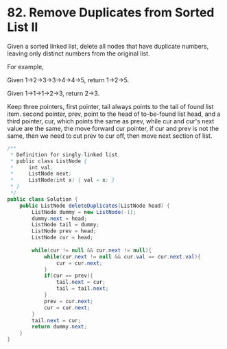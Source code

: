 # 82. Remove Duplicates from Sorted List II 

Given a sorted linked list, delete all nodes that have duplicate numbers, leaving only distinct numbers from the original list.

For example,

Given 1->2->3->3->4->4->5, return 1->2->5.

Given 1->1->1->2->3, return 2->3.

Keep three pointers, first pointer, tail always points to the tail of found list item. second pointer, prev, point to the head of to-be-found list head, and a third pointer, cur, which points the same as prev, while cur and cur's next value are the same, the move forward cur pointer, if cur and prev is not the same, then we need to cut prev to cur off, then move next section of list.


```java
/**
 * Definition for singly-linked list.
 * public class ListNode {
 *     int val;
 *     ListNode next;
 *     ListNode(int x) { val = x; }
 * }
 */
public class Solution {
    public ListNode deleteDuplicates(ListNode head) {
        ListNode dummy = new ListNode(-1);
        dummy.next = head;
        ListNode tail = dummy;
        ListNode prev = head;
        ListNode cur = head;
        
        while(cur != null && cur.next != null){
            while(cur.next != null && cur.val == cur.next.val){
                cur = cur.next;
            }
            if(cur == prev){
                tail.next = cur;
                tail = tail.next;
            }
            prev = cur.next;
            cur = cur.next;
        }
        tail.next = cur;
        return dummy.next;
    }
}
```
